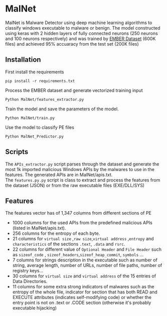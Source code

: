 # MalNet
MalNet is Malware Detector using deep machine learning algorithms to classify windows executable to malware or benign. The model constructed using keras with 2 hidden layers of fully connected neurons (250 neurons and 100 neurons respectively) and was trained by [EMBER Dataset](https://github.com/endgameinc/ember) (600K files) and achieved 95% accuaracy from the test set (200K files)
## Installation
First install the requirements
```
pip install -r requirements.txt
```
Process the EMBER dataset and generate vectorized training input
```
Python MalNet/features_extractor.py
```
Train the model and save the parameters of the model.
```
Python MalNet/train.py
```
Use the model to classify PE files
```
Python MalNet_Predictor.py
```
## Scripts
The `APIs_extractor.py` script parses through the dataset and generate the most 1k imported malicious Windows APIs by the malwares to use in the features. The generated APIs are in MalNet/apis.txt.  
The `features.py.py` script is class to extract and process the features from the dataset (JSON) or from the raw executable files (EXE/DLL/SYS)

## Features  
The features vector has of 1,347 columns from different sections of PE  
- 1000 columns for the used APIs from the predefined malicious APIs (listed in MalNet/apis.txt).
- 256 columns for the entropy of each byte.
- 21 columns  for `virtual size` ,`raw size`,`virtual address` ,`entropy` and `characteristics` of the sections `.text`, `.data` and `rsrc`.
- 22 columns for different value of `Optional Header` and `File Header` such as `sizeof_code` , `sizeof_headers`,`sizeof_heap_commit`, `symbols` ...
- 7 columns for strings description in the executable such as number of string, average length, number of URLs, number of file paths, number of registry keys...
- 30 columns for `virtual size` and `virtual address` of the 15 entries of Data Directories.
- 11 columns for some extra strong indicators of malwares such as the entropy of the whole file, indicator for section that has both READ and EXECUTE attributes (indicates self-modifying code) or whether the entry point is not on .text or .CODE section (otherwise it's probably executable hijacking)


